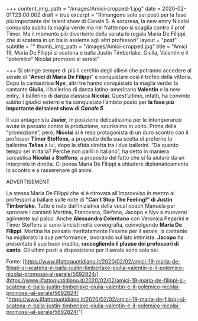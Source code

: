 +++
content_img_path = "/images/Amici-cropped-1.jpg"
date = 2020-02-01T23:00:00Z
draft = true
excerpt = "Rimangono solo sei posti per la fase più importante del talent show di Canale 5. A sorpresa, la new entry Nicolai conquista subito la maglia verde ma nel frattempo si scaglia contro il prof Timor. Ma il momento più divertente della serata lo regala Maria De Filippi, che si scatena in un ballo assieme agli altri professori"
layout = "post"
subtitle = ""
thumb_img_path = "/images/Amici-cropped.jpg"
title = "Amici 19, Maria De Filippi si scatena e balla Justin Timberlake. Giulia, Valentin e il “polemico” Nicolai promossi al serale"

+++
Si stringe sempre di più il cerchio degli allievi che potranno accedere al serale di “**Amici di Maria De Filippi**” e conquistare così il trofeo della vittoria. Dopo la cantautrice **Nyv**, altri tre hanno conquistato la maglia verde: la cantante **Giulia**, il ballerino di danza latino-americana **Valentin** e la new entry, il ballerino di danza classica **Nicolai**. Quest’ultimo, infatti, ha convinto subito i giudici esterni e ha conquistato l’ambito posto per **la fase più importante del talent show di _Canale 5_**.

Il suo antagonista **Javier**, in posizione delicatissima per le intemperanze avute in passato contro la produzione, scurissimo in volto. Prima della “promozione”, però, **Nicolai** si è reso protagonista di un duro scontro con il professor **Timor Steffens**, a proposito della sua scelta di preferire la ballerina **Talisa** a lui, dopo la sfida diretta tra i due ballerini. “Da quanto tempo sei in Italia? Perché non parli in italiano”, ha detto in maniera sarcastica **Nicolai** a **Steffens**, a proposito del fatto che si fa aiutare da un interprete in diretta. Ci pensa Maria De Filippi a chiudere diplomaticamente lo scontro e a rasserenare gli animi.

ADVERTISEMENT

La stessa Maria De Filippi che si è ritrovata all’improvviso in mezzo ai professori a ballare sulle note di **“Can’t Stop The Feeling!” di Justin Timberlake**. Tutto è nato dall’iniziativa della vocal coach Manuela per spronare i cantanti Martina, Francesco, Stefano, Jacopo e Nyv a muoversi agilmente sul palco. Anche **Alessandra Celentano** con Veronica Peparini e Timor Steffens si sono lanciati nella coreografia, coinvolgendo **Maria De Filippi**. Martina ha passato meritatamente l’esame per il serale, la cantante ha migliorato la sua performance, lavorando sul lato intimista. **Jacopo** ha presentato il suo buon inedito, **raccogliendo il plauso dei professori di canto**. Gli ultimi posti a disposizione per il serale sono solo sei.

Fonte: [https://www.ilfattoquotidiano.it/2020/02/02/amici-19-maria-de-filippi-si-scatena-e-balla-justin-timberlake-giulia-valentin-e-il-polemico-nicolai-promossi-al-serale/5692824/](https://www.ilfattoquotidiano.it/2020/02/02/amici-19-maria-de-filippi-si-scatena-e-balla-justin-timberlake-giulia-valentin-e-il-polemico-nicolai-promossi-al-serale/5692824/ "https://www.ilfattoquotidiano.it/2020/02/02/amici-19-maria-de-filippi-si-scatena-e-balla-justin-timberlake-giulia-valentin-e-il-polemico-nicolai-promossi-al-serale/5692824/")